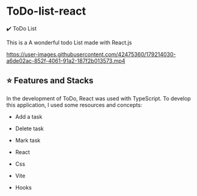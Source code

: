 # ToDo-list-react

:heavy_check_mark: ToDo List 

This is a A wonderful todo List made with React.js


https://user-images.githubusercontent.com/42475360/179214030-a6de02ac-852f-4061-91a2-187f2b013573.mp4



## 	:star: Features and Stacks
In the development of ToDo, React was used with TypeScript.
To develop this application, I used some resources and concepts:

 - Add a task
 - Delete task
 - Mark task 


- React
- Css
- Vite
- Hooks






